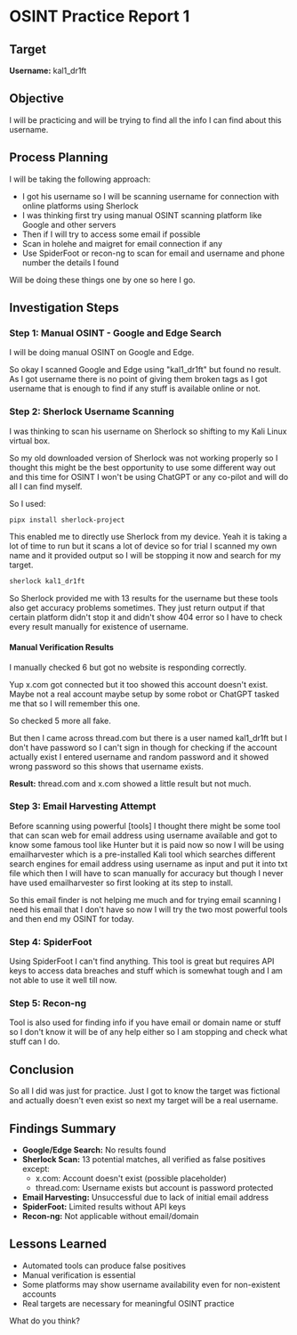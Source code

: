 # OSINT Practice Report 1

## Target
**Username:** kal1_dr1ft

## Objective
I will be practicing and will be trying to find all the info I can find about this username.

## Process Planning
I will be taking the following approach:
- I got his username so I will be scanning username for connection with online platforms using Sherlock
- I was thinking first try using manual OSINT scanning platform like Google and other servers
- Then if I will try to access some email if possible
- Scan in holehe and maigret for email connection if any
- Use SpiderFoot or recon-ng to scan for email and username and phone number the details I found

Will be doing these things one by one so here I go.

## Investigation Steps

### Step 1: Manual OSINT - Google and Edge Search
I will be doing manual OSINT on Google and Edge.

So okay I scanned Google and Edge using "kal1_dr1ft" but found no result. As I got username there is no point of giving them broken tags as I got username that is enough to find if any stuff is available online or not.

### Step 2: Sherlock Username Scanning
I was thinking to scan his username on Sherlock so shifting to my Kali Linux virtual box.

So my old downloaded version of Sherlock was not working properly so I thought this might be the best opportunity to use some different way out and this time for OSINT I won't be using ChatGPT or any co-pilot and will do all I can find myself.

So I used:
```bash
pipx install sherlock-project
```

This enabled me to directly use Sherlock from my device. Yeah it is taking a lot of time to run but it scans a lot of device so for trial I scanned my own name and it provided output so I will be stopping it now and search for my target.

```bash
sherlock kal1_dr1ft
```

So Sherlock provided me with 13 results for the username but these tools also get accuracy problems sometimes. They just return output if that certain platform didn't stop it and didn't show 404 error so I have to check every result manually for existence of username.

#### Manual Verification Results
I manually checked 6 but got no website is responding correctly.

Yup x.com got connected but it too showed this account doesn't exist. Maybe not a real account maybe setup by some robot or ChatGPT tasked me that so I will remember this one.

So checked 5 more all fake.

But then I came across thread.com but there is a user named kal1_dr1ft but I don't have password so I can't sign in though for checking if the account actually exist I entered username and random password and it showed wrong password so this shows that username exists.

**Result:** thread.com and x.com showed a little result but not much.

### Step 3: Email Harvesting Attempt
Before scanning using powerful [tools] I thought there might be some tool that can scan web for email address using username available and got to know some famous tool like Hunter but it is paid now so now I will be using emailharvester which is a pre-installed Kali tool which searches different search engines for email address using username as input and put it into txt file which then I will have to scan manually for accuracy but though I never have used emailharvester so first looking at its step to install.

So this email finder is not helping me much and for trying email scanning I need his email that I don't have so now I will try the two most powerful tools and then end my OSINT for today.

### Step 4: SpiderFoot
Using SpiderFoot I can't find anything. This tool is great but requires API keys to access data breaches and stuff which is somewhat tough and I am not able to use it well till now.

### Step 5: Recon-ng
Tool is also used for finding info if you have email or domain name or stuff so I don't know it will be of any help either so I am stopping and check what stuff can I do.

## Conclusion
So all I did was just for practice. Just I got to know the target was fictional and actually doesn't even exist so next my target will be a real username.

## Findings Summary
- **Google/Edge Search:** No results found
- **Sherlock Scan:** 13 potential matches, all verified as false positives except:
  - x.com: Account doesn't exist (possible placeholder)
  - thread.com: Username exists but account is password protected
- **Email Harvesting:** Unsuccessful due to lack of initial email address
- **SpiderFoot:** Limited results without API keys
- **Recon-ng:** Not applicable without email/domain

## Lessons Learned
- Automated tools can produce false positives
- Manual verification is essential
- Some platforms may show username availability even for non-existent accounts
- Real targets are necessary for meaningful OSINT practice

What do you think?
